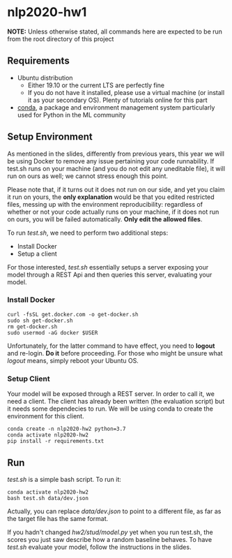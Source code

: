 # nlp2020-hw1

**NOTE:** Unless otherwise stated, all commands here are expected to be run from the root directory of this project

## Requirements

* Ubuntu distribution
	* Either 19.10 or the current LTS are perfectly fine
	* If you do not have it installed, please use a virtual machine (or install it as your secondary OS). Plenty of tutorials online for this part
* [conda](https://docs.conda.io/projects/conda/en/latest/index.html), a package and environment management system particularly used for Python in the ML community

## Setup Environment

As mentioned in the slides, differently from previous years, this year we will be using Docker to remove any issue pertaining your code runnability. If test.sh runs
on your machine (and you do not edit any uneditable file), it will run on ours as well; we cannot stress enough this point.

Please note that, if it turns out it does not run on our side, and yet you claim it run on yours, the **only explanation** would be that you edited restricted files, 
messing up with the environment reproducibility: regardless of whether or not your code actually runs on your machine, if it does not run on ours, 
you will be failed automatically. **Only edit the allowed files**.

To run *test.sh*, we need to perform two additional steps:
* Install Docker
* Setup a client

For those interested, *test.sh* essentially setups a server exposing your model through a REST Api and then queries this server, evaluating your model.

### Install Docker

```
curl -fsSL get.docker.com -o get-docker.sh
sudo sh get-docker.sh
rm get-docker.sh
sudo usermod -aG docker $USER
```

Unfortunately, for the latter command to have effect, you need to **logout** and re-login. **Do it** before proceeding. For those who might be
unsure what *logout* means, simply reboot your Ubuntu OS.

### Setup Client

Your model will be exposed through a REST server. In order to call it, we need a client. The client has already been written
(the evaluation script) but it needs some dependecies to run. We will be using conda to create the environment for this client.

```
conda create -n nlp2020-hw2 python=3.7
conda activate nlp2020-hw2
pip install -r requirements.txt
```

## Run

*test.sh* is a simple bash script. To run it:

```
conda activate nlp2020-hw2
bash test.sh data/dev.json
```

Actually, you can replace *data/dev.json* to point to a different file, as far as the target file has the same format.

If you hadn't changed *hw2/stud/model.py* yet when you run test.sh, the scores you just saw describe how a random baseline
behaves. To have *test.sh* evaluate your model, follow the instructions in the slides.
